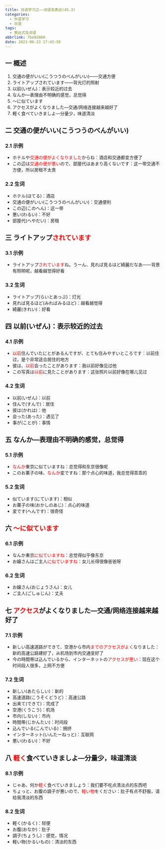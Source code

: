 ```yaml
---
title: 日语学习之——词语及表达(45.3)
categories:
  - 外语学习
  - 日语
tags:
  - 表达式及词语
abbrlink: 7be92080
date: 2021-06-23 17:43:59
---
```

## 一 概述

1. 交通の便がいい(こうつうのべんがいい)——交通方便
2. ライトアップされています——背光灯的照射
3. 以前(いぜん)：表示较近的过去
4. なんか—表理由不明确的感觉，总觉得
5. 〜に似ています
6. アクセスがよくなりました—交通/网络连接越来越好了
7. 軽く食べていきましよ—分量少，味道清淡

<!--more-->

## 二 交通の便がいい(こうつうのべんがいい)

### 2.1 示例

* ホテルや<font color=red>交通の便がよくなりました</font>からね：酒店和交通都变方便了
* この辺は<font color=red>交通の便が悪い</font>ので、部屋代はあまり高くないです：这一带交通不方便，所以房租不太贵

### 2.2 生词

* ホテル(ほてる)：酒店
* 交通の便がいい(こうつうのべんがいい)：交通便利
* この辺(このへん)：这一带
* 悪い(わるい)：不好
* 部屋代(へやだい)：房租

## 三 ライトアップ<font color=red>されています</font>

### 3.1 示例

* ライトアップ<font color=red>されています</font>ね。うーん、見れば見るほど綺麗だなあ——背景有照明呢，越看越觉得好看

### 3.2 生词

* ライトアップ(らいとあっぷ)：灯光
* 見れば見るほど(みればみるほど)：越看越觉得
* 綺麗(きれい)：好看

## 四 以前(いぜん)：表示较近的过去

### 4.1 示例

* <font color=red>以前</font>住んでいたにとがあるんですが、とても住みやすいところです：以前住过，是个非常适合居住的地方
* 彼は、<font color=red>以前</font>会ったことがあります：我以前好像见过他
* この写真は<font color=red>以前</font>に見たことがあります：这张照片以前好像在哪儿见过

### 4.2 生词

* 以前(いぜん)：以前
* 住んで(すんで)：居住
* 彼は(かれは)：他
* 会った(あった)：遇见了
* 事が(ことが)：事情

## 五 なんか—表理由不明确的感觉，总觉得

### 5.1 示例

* <font color=red>なんか</font>東京に似ていますね：总觉得和东京很像呢
* このお菓子の味、<font color=red>なんか</font>変ですね：那个点心的味道，我总觉得乖乖的

### 5.2 生词

* 似ています(にています)：相似
* お菓子の味(おかしのあじ)：点心的味道
* 変です(へんです)：很奇怪

## 六 <font color=red>〜に似ています</font>

### 6.1 示例

* なんか東京<font color=red>に似ていますね</font>：总觉得似乎像东京
* お嬢さんはご主人<font color=red>に似ていますね</font>：女儿长得很像爸爸呀

### 6.2 生词

* お嬢さん(おじょうさん)：女儿
* ご主人(ごしゅじん)：丈夫

## 七 <font color=red>アクセス</font>がよくなりました—交通/网络连接越来越好了

### 7.1 示例

* 新しい高速道路ができて、空港から市内<font color=red>までのアクセスがよく</font>なりました：新的高速公路建好了，从机场到市内交通变好了
* 今の時間帯は込んでいるから、インターネットの<font color=red>アクセスが悪い</font>：现在这个时间段人很多，上网不方便

### 7.2 生词

* 新しい(あたらしい)：新的
* 高速道路(こうそくどうど）：高速公路
* 出来て(できて)：完成了
* 空港(くうこう)：机场
* 市内(しない)：市内
* 時間帯(じかんたい)：时间段
* 込んでいる(こんでいる)：拥挤
* インターネット(いんたーねっと)：互联网
* 悪い(わるい)：不好

## 八 <font color=red>軽く</font>食べていきましよ—分量少，味道清淡

### 8.1 示例

* じゃあ、何か<font color=red>軽く</font>食べていきましょう：我们要不吃点清淡点的东西吧
* ちょっと、お腹の調子が悪いので、<font color=red>軽い物</font>をください：肚子有点不舒服，请给我清淡的东西

### 8.2 生词

* 軽く(かるく)：轻便
* お腹(おなか)：肚子
* 調子(ちょうし)：感觉，情况
* 軽い物(かるいもの)：清淡的东西